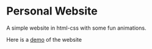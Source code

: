 # Personal Website

A simple website in html-css with some fun animations.

Here is a [demo](http://alonsogiraldo.com) of the website
